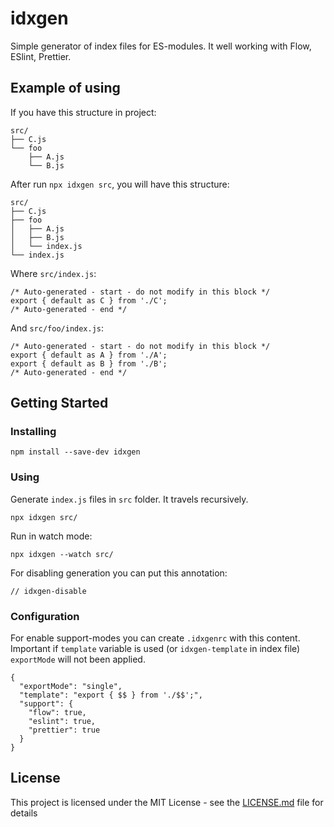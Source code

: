 # idxgen

Simple generator of index files for ES-modules. It well working with Flow, ESlint, Prettier.

## Example of using

If you have this structure in project:

```
src/
├── C.js
└── foo
    ├── A.js
    └── B.js
```

After run `npx idxgen src`, you will have this structure:

```
src/
├── C.js
├── foo
│   ├── A.js
│   ├── B.js
│   └── index.js
└── index.js
```

Where `src/index.js`:

```
/* Auto-generated - start - do not modify in this block */
export { default as C } from './C';
/* Auto-generated - end */
```

And `src/foo/index.js`:

```
/* Auto-generated - start - do not modify in this block */
export { default as A } from './A';
export { default as B } from './B';
/* Auto-generated - end */
```

## Getting Started

### Installing

```
npm install --save-dev idxgen
```

### Using

Generate `index.js` files in `src` folder. It travels recursively.

```
npx idxgen src/
```

Run in watch mode:

```
npx idxgen --watch src/
```

For disabling generation you can put this annotation:

```
// idxgen-disable
```

### Configuration

For enable support-modes you can create `.idxgenrc` with this content. Important if `template`
variable is used (or `idxgen-template` in index file) `exportMode` will not been applied.

```
{
  "exportMode": "single",
  "template": "export { $$ } from './$$';",
  "support": {
    "flow": true,
    "eslint": true,
    "prettier": true
  }
}
```

## License

This project is licensed under the MIT License - see the [LICENSE.md](LICENSE.md) file for details
